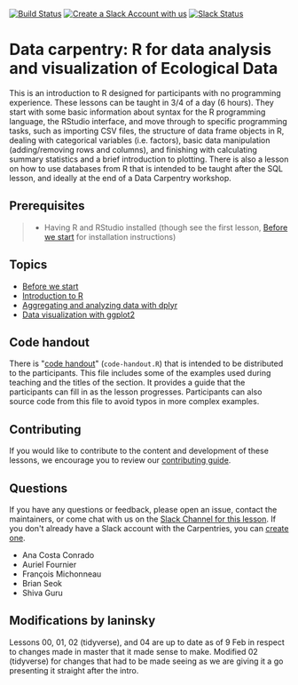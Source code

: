 [![Build Status](https://travis-ci.org/datacarpentry/R-ecology-lesson.svg?branch=master)](https://travis-ci.org/datacarpentry/R-ecology-lesson)
[![Create a Slack Account with us](https://img.shields.io/badge/Create_Slack_Account-The_Carpentries-071159.svg)](https://swc-slack-invite.herokuapp.com/)
[![Slack Status](https://img.shields.io/badge/Slack_Channel-DC_Ecology_R-E01563.svg)](https://swcarpentry.slack.com/messages/C9X9EC405)


# Data carpentry: R for data analysis and visualization of Ecological Data

This is an introduction to R designed for participants with no programming
experience. These lessons can be taught in 3/4 of a day (6 hours). They start
with some basic information about syntax for the R programming language, the
RStudio interface, and move through to specific programming tasks, such as
importing CSV files, the structure of data frame objects in R, dealing with
categorical variables (i.e. factors), basic data manipulation (adding/removing
rows and columns), and finishing with calculating summary statistics and a brief
introduction to plotting. There is also a lesson on how to use databases from R that is intended to be taught after the SQL lesson, and ideally at the end of a Data Carpentry workshop.

## Prerequisites

> * Having R and RStudio installed (though see the first
> lesson, [Before we start](http://datacarpentry.org/R-ecology-lesson/00-before-we-start.html) for installation
> instructions)

## Topics

* [Before we start](https://github.com/laninsky/R-ecology-lesson/blob/master/00-before-we-start.Rmd)
* [Introduction to R](https://github.com/laninsky/R-ecology-lesson/blob/master/01-intro-to-r.Rmd)
* [Aggregating and analyzing data with dplyr](https://github.com/laninsky/R-ecology-lesson/blob/master/02-dplyr.Rmd)
* [Data visualization with ggplot2](https://github.com/laninsky/R-ecology-lesson/blob/master/04-visualization-ggplot2.Rmd)

## Code handout

There is "[code handout](code-handout.R)" (`code-handout.R`) that is intended to
be distributed to the participants. This file includes some of the examples used
during teaching and the titles of the section. It provides a guide that the
participants can fill in as the lesson progresses. Participants can also source
code from this file to avoid typos in more complex examples.

## Contributing

If you would like to contribute to the content and development of these lessons,
we encourage you to review our [contributing guide](CONTRIBUTING.Rmd).

## Questions

If you have any questions or feedback, please open an issue, contact the
maintainers, or come chat with us on the [Slack Channel for this lesson](https://swcarpentry.slack.com/messages/C9X9EC405). If you don't already have a Slack account with the Carpentries, you can [create one](https://swc-slack-invite.herokuapp.com/).

* Ana Costa Conrado
* Auriel Fournier
* François Michonneau
* Brian Seok
* Shiva Guru

## Modifications by laninsky
Lessons 00, 01, 02 (tidyverse), and 04 are up to date as of 9 Feb in respect to changes made in master that it made sense to make. Modified 02 (tidyverse) for changes that had to be made seeing as we are giving it a go presenting it straight after the intro.
